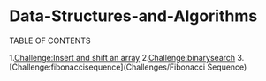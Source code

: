 # Data-Structures-and-Algorithms

TABLE OF CONTENTS


1.[Challenge:Insert and shift an array](Challenges/arrayshift)
2.[Challenge:binarysearch](Challenges/binarysearch)
3.[Challenge:fibonaccisequence](Challenges/Fibonacci Sequence)